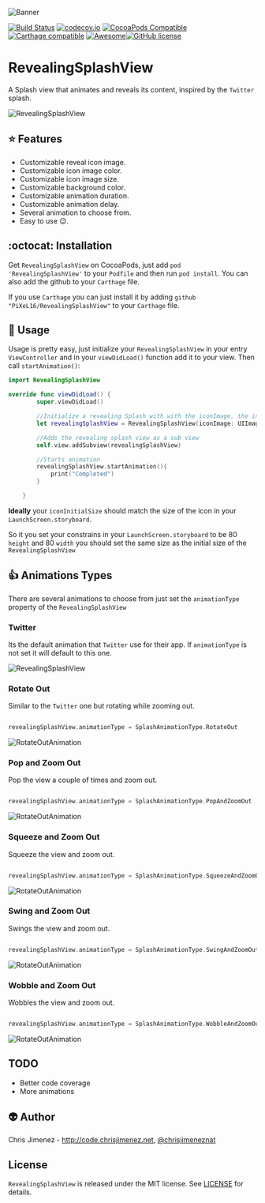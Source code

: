 ![Banner](/Web/banner.png)

[![Build Status](https://travis-ci.org/PiXeL16/RevealingSplashView.svg?branch=master)](https://travis-ci.org/PiXeL16/RevealingSplashView/) [![codecov.io](https://codecov.io/github/PiXeL16/RevealingSplashView/coverage.svg?branch=master)](https://codecov.io/github/PiXeL16/RevealingSplashView?branch=master) [![CocoaPods Compatible](https://img.shields.io/cocoapods/v/RevealingSplashView.svg)](https://img.shields.io/cocoapods/v/RevealingSplashView.svg) [![Carthage compatible](https://img.shields.io/badge/Carthage-compatible-4BC51D.svg?style=flat)](https://github.com/Carthage/Carthage) [![Awesome](https://cdn.rawgit.com/sindresorhus/awesome/d7305f38d29fed78fa85652e3a63e154dd8e8829/media/badge.svg)](https://github.com/sindresorhus/awesome)[![GitHub license](https://img.shields.io/badge/license-MIT-blue.svg)](https://raw.githubusercontent.com/PiXeL16/RevealingSplashView/master/LICENSE)

# RevealingSplashView
A Splash view that animates and reveals its content, inspired by the `Twitter` splash.

![RevealingSplashView](/Web/revealingSplashView.gif)

:star: Features
---
* Customizable reveal icon image.
* Customizable icon image color.
* Customizable icon image size.
* Customizable background color.
* Customizable animation duration.
* Customizable animation delay.
* Several animation to choose from.
* Easy to use :wink:.

:octocat: Installation
---
Get `RevealingSplashView` on CocoaPods, just add `pod 'RevealingSplashView'` to your `Podfile` and then run `pod install`. You can also add the github to your `Carthage` file.

If you use `Carthage` you can just install it by adding `github "PiXeL16/RevealingSplashView"` to your `Carthage` file.

:metal: Usage
---
Usage is pretty easy, just initialize your `RevealingSplashView` in your entry `ViewController` and in your `viewDidLoad()` function add it to your view. Then call `startAnimation()`:

```swift
import RevealingSplashView

override func viewDidLoad() {
        super.viewDidLoad()

        //Initialize a revealing Splash with with the iconImage, the initial size and the background color
        let revealingSplashView = RevealingSplashView(iconImage: UIImage(named: "twitterLogo")!,iconInitialSize: CGSizeMake(70, 70), backgroundColor: UIColor(rgba:"#1D8FF1"))

        //Adds the revealing splash view as a sub view
        self.view.addSubview(revealingSplashView)

        //Starts animation
        revealingSplashView.startAnimation(){
            print("Completed")
        }

    }
```

**Ideally** your `iconInitialSize` should match the size of the icon in your `LaunchScreen.storyboard`.

So it you set your constrains in your `LaunchScreen.storyboard` to be 80 `height` and 80 `width` you should set the same size as the initial size of the `RevealingSplashView`

:thumbsup: Animations Types
----
There are several animations to choose from just set the `animationType` property of the `RevealingSplashView`

### Twitter

Its the default animation that `Twitter` use for their app. If `animationType` is not set it will default to this one.

![RevealingSplashView](/Web/revealingSplashView.gif)

### Rotate Out

Similar to the `Twitter` one but rotating while zooming out.

```swift

revealingSplashView.animationType = SplashAnimationType.RotateOut
```
![RotateOutAnimation](/Web/rotateAndZoomOut.gif)

### Pop and Zoom Out

Pop the view a couple of times and zoom out.

```swift

revealingSplashView.animationType = SplashAnimationType.PopAndZoomOut
```
![RotateOutAnimation](/Web/popAndZoomOut.gif)

### Squeeze and Zoom Out

Squeeze the view and zoom out.

```swift

revealingSplashView.animationType = SplashAnimationType.SqueezeAndZoomOut
```
![RotateOutAnimation](/Web/squeezeAndZoomOut.gif)

### Swing and Zoom Out

Swings the view and zoom out.

```swift

revealingSplashView.animationType = SplashAnimationType.SwingAndZoomOut
```
![RotateOutAnimation](/Web/swingAndZoomOut.gif)

### Wobble and Zoom Out

Wobbles the view and zoom out.

```swift

revealingSplashView.animationType = SplashAnimationType.WobbleAndZoomOut
```
![RotateOutAnimation](/Web/wobbleAndZoomOut.gif)

TODO
-----
* Better code coverage
* More animations

:alien: Author
------
Chris Jimenez - http://code.chrisjimenez.net, [@chrisjimeneznat](http://twitter.com/chrisjimeneznat)

## License
`RevealingSplashView` is released under the MIT license. See [LICENSE](https://github.com/pixel16/RevealingSplashView/blob/master/LICENSE) for details.
